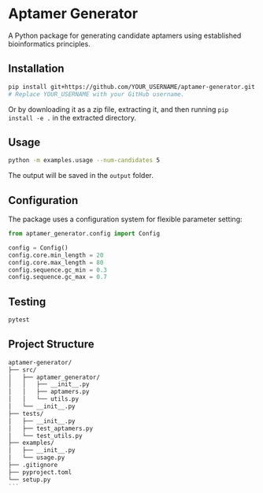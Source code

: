 # Aptamer Generator

A Python package for generating candidate aptamers using established bioinformatics principles.

## Installation

```bash
pip install git+https://github.com/YOUR_USERNAME/aptamer-generator.git
# Replace YOUR_USERNAME with your GitHub username.
```
Or by downloading it as a zip file, extracting it, and then running `pip install -e .` in the extracted directory.

## Usage
```bash
python -m examples.usage --num-candidates 5 
```

The output will be saved in the `output` folder. 

## Configuration

The package uses a configuration system for flexible parameter setting:
```python
from aptamer_generator.config import Config

config = Config()
config.core.min_length = 20
config.core.max_length = 80
config.sequence.gc_min = 0.3
config.sequence.gc_max = 0.7
```

## Testing

```bash
pytest
```

## Project Structure

````markdown
aptamer-generator/
├── src/
│   ├── aptamer_generator/
│   │   ├── __init__.py
│   │   ├── aptamers.py
│   │   └── utils.py
│   └── __init__.py
├── tests/
│   ├── __init__.py
│   ├── test_aptamers.py
│   └── test_utils.py
├── examples/
│   ├── __init__.py
│   └── usage.py
├── .gitignore
├── pyproject.toml
└── setup.py
```
